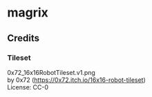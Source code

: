 # magrix

## Credits
### Tileset 
0x72_16x16RobotTileset.v1.png  
by 0x72 (https://0x72.itch.io/16x16-robot-tileset)  
License: CC-0